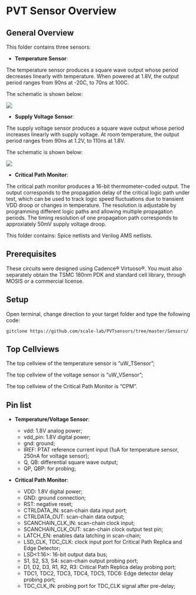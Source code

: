 # PVT Sensor Overview

## General Overview

This folder contains three sensors: 

- __Temperature Sensor__:

The temperature sensor produces a square wave output whose period decreases linearly with temperature. When powered at 1.8V, the output period ranges from 90ns at -20C, to 70ns at 100C.

The schematic is shown below:


![](https://github.com/scale-lab/PVTsensors/blob/master/Sensors/Images/uW_TSensor.JPG)


- __Supply Voltage Sensor__:

The supply voltage sensor produces a square wave output whose period increases linearly with supply voltage. At room temperature, the output period ranges from 90ns at 1.2V, to 110ns at 1.8V.

The schematic is shown below:


![](https://github.com/scale-lab/PVTsensors/blob/master/Sensors/Images/uW_VSensor.JPG)


- __Critical Path Monitor__:

The critical path monitor produces a 16-bit thermometer-coded output. The output corresponds to the propagation delay of the critical logic path under test, which can be used to track logic speed fluctuations due to transient VDD droop or changes in temperature. The resolution is adjustable by programming different logic paths and allowing multiple propagation periods. The timing resolution of one propagation path corresponds to approxiately 50mV supply voltage droop.

This folder contains: Spice netlists and Verilog AMS netlists.

## Prerequisites

These circuits were designed using Cadence® Virtuoso®. You must also separately obtain the TSMC 180nm PDK and standard cell library, through MOSIS or a commercial license.

## Setup

Open terminal, change direction to your target folder and type the following code:

```
gitclone https://github.com/scale-lab/PVTsensors/tree/master/Sensors/
```

## Top Cellviews

The top cellview of the temperature sensor is “uW_TSensor”;

The top cellview of the voltage sensor is “uW_VSensor”;

The top cellview of the Critical Path Monitor is “CPM”.

## Pin list
- __Temperature/Voltage Sensor__:
  - vdd: 1.8V analog power;
  - vdd_pin: 1.8V digital power;
  - gnd: ground;
  - IREF: PTAT reference current input (1uA for temperature sensor, 250nA for voltage sensor);
  - Q, QB: differential square wave output;
  - QP, QBP: for probing;

- __Critical Path Monitor__:
  - VDD: 1.8V digital power;
  - GND: ground connection;
  - RST: negative reset;
  - CTRLDATA_IN: scan-chain data input port;
  - CTRLDATA_OUT: scan-chain data output;
  - SCANCHAIN_CLK_IN: scan-chain clock input;
  - SCANCHAIN_CLK_OUT: scan-chain clock output test pin;
  - LATCH_EN: enables data latching in scan-chain;
  - LSD_CLK, TDC_CLK: clock input port for Critical Path Replica and Edge Detector;
  - LSD<1:16>: 16-bit output data bus;
  - S1, S2, S3, S4: scan-chain output probing port;
  - D1, D2, D3, R1, R2, R3: Critical Path Replica delay probing port;
  - TDC1, TDC2, TDC3, TDC4, TDC5, TDC6: Edge detector delay probing port;
  - TDC_CLK_IN: probing port for TDC_CLK signal after pre-delay;


